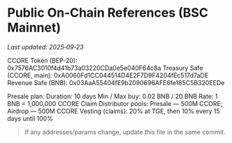 
# Public On‑Chain References (BSC Mainnet)

_Last updated: 2025‑09‑23_

CCORE Token (BEP-20): 0x7576AC3010f4d41b73a03220CDa0e5e040F64c8a
Treasury Safe (CCORE, main): 0xA0060Fd1CC044514D4E2F7D9F4204fEc517d7aDE
Revenue Safe (BNB): 0x03AaA55404fE9b2090696AFE6fe185C5B320EEDe


Presale plan:
Duration: 10 days
Min / Max buy: 0.02 BNB / 20 BNB
Rate: 1 BNB = 1,000,000 CCORE
Claim Distributor pools: Presale — 500M CCORE; Airdrop — 500M CCORE
Vesting (claims): 20% at TGE, then 10% every 15 days until 100%

> If any addresses/params change, update this file in the same commit.
